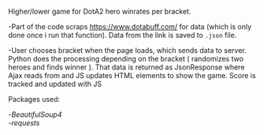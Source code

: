 Higher/lower game for DotA2 hero winrates per bracket. 

 -Part of the code scraps https://www.dotabuff.com/ for data (which is only done once i run that function). Data from the link is saved to `.json` file.  

 -User chooses bracket when the page loads, which sends data to server. Python does the processing depending on the bracket ( randomizes two heroes and finds winner ). That data is returned as JsonResponse where Ajax reads from and JS updates HTML elements to show the game. Score is tracked and updated with JS

Packages used:  

-*BeautifulSoup4*  
-*requests*
